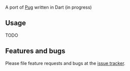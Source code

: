 A port of [Pug](https://pugjs.org/) written in Dart (in progress)

## Usage

TODO

## Features and bugs

Please file feature requests and bugs at the [issue tracker][tracker].

[tracker]: https://github.com/travellhyne/pug_dart/issues
